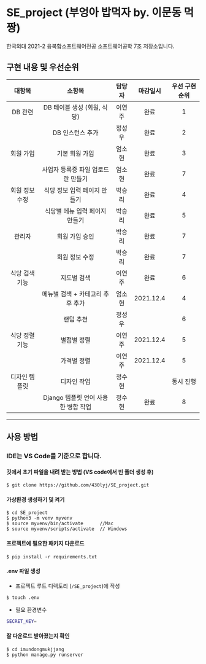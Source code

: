 # SE_project (부엉아 밥먹자 by. 이문동 먹짱)
한국외대 2021-2 융복합소프트웨어전공 소프트웨어공학 7조 저장소입니다. 

## 구현 내용 및 우선순위
|     대항목     |       소항목       |     담당자     |   마감일시    |우선 구현 순위|
| :---: | :---: | :---: | :---: | :---:|
| DB 관련 | DB 테이블 생성 (회원, 식당) | 이연주 | 완료 |1|
|        | DB 인스턴스 추가 |정성우| 완료 |2|
|  회원 가입 | 기본 회원 가입 |엄소현| 완료 |3|
|         |  사업자 등록증 파일 업로드 란 만들기 |엄소현| 완료        |7|
|  회원 정보 수정 | 식당 정보 입력 페이지 만들기 |박승리|완료|4|
|          |  식당별 메뉴 입력 페이지 만들기 |박승리|완료|5|
|  관리자 |  회원 가입 승인 |박승리|완료|7|
|       |   회원 정보 수정 |박승리|완료|7|
| 식당 검색 기능 | 지도별 검색 | 이연주 | 완료 |6|
|| 메뉴별 검색 + 카테고리 추후 추가 |엄소현| 2021.12.4 |4|
|| 랜덤 추천 |정성우| |6|
| 식당 정렬 기능 | 별점별 정렬 | 이연주 | 2021.12.4 |5|
| | 가격별 정렬 | 이연주| 2021.12.4 |5|
| 디자인 템플릿| 디자인 작업 | 정수현| |동시 진행|
| | Django 템플릿 언어 사용한 병합 작업 |정수현|완료|8|

* * *

## 사용 방법 
### IDE는 VS Code를 기준으로 합니다.
  
#### 깃에서 초기 파일을 내려 받는 방법 (VS code에서 빈 폴더 생성 후)
```
$ git clone https://github.com/430lyj/SE_project.git
```
#### 가상환경 생성하기 및 켜기
```
$ cd SE_project
$ python3 -m venv myvenv
$ source myvenv/bin/activate      //Mac
$ source myvenv/scripts/activate  // Windows
```
#### 프로젝트에 필요한 패키지 다운로드
```
$ pip install -r requirements.txt
```
#### .env 파일 생성 
  - 프로젝트 루트 디렉토리 (`/SE_project`)에 작성
```
$ touch .env
```
  - 필요 환경변수
  ```bash
  SECRET_KEY=
  ```
#### 잘 다운로드 받아졌는지 확인
```
$ cd imundongmukjjang
$ python manage.py runserver
```
